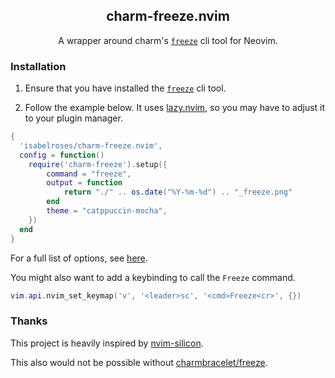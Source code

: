 <p align="center">
    <h2 align="center">charm-freeze.nvim</h3>
</p>

<p align="center">
    A wrapper around charm's <a href="https://github.com/charmbracelet/freeze"><code>freeze</code></a> cli tool for Neovim.
</p>

### Installation

1) Ensure that you have installed the [`freeze`][freeze] cli tool.

2) Follow the example below. It uses [lazy.nvim](https://github.com/folke/lazy.nvim), so you may have to adjust it to your plugin manager.

```lua
{
  'isabelroses/charm-freeze.nvim',
  config = function()
    require('charm-freeze').setup({
        command = "freeze",
        output = function
            return "./" .. os.date("%Y-%m-%d") .. "_freeze.png"
        end
        theme = "catppuccin-mocha",
    })
  end
}
```

For a full list of options, see [here](https://github.com/isabelroses/charm-freeze.nvim/blob/b4c80e67e8a9fc525bd10633d04b5bfca2f2862e/lua/charm-freeze/init.lua#L17-L44).

You might also want to add a keybinding to call the `Freeze` command.

```lua
vim.api.nvim_set_keymap('v', '<leader>sc', '<cmd>Freeze<cr>', {})
```

### Thanks

This project is heavily inspired by [nvim-silicon](https://github.com/michaelrommel/nvim-silicon).

This also would not be possible without [charmbracelet/freeze][freeze].

[freeze]: https://github.com/charmbracelet/freeze
